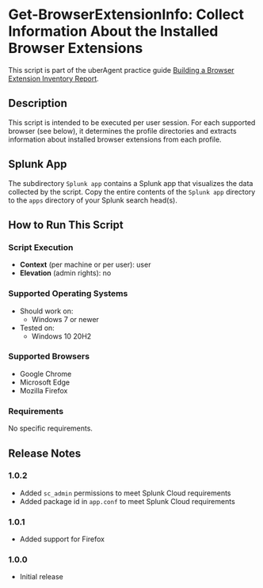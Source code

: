 # Get-BrowserExtensionInfo: Collect Information About the Installed Browser Extensions

This script is part of the uberAgent practice guide [Building a Browser Extension Inventory Report](https://uberagent.com/docs/uberagent/latest/practice-guides/building-a-browser-extension-inventory-report/).

## Description

This script is intended to be executed per user session. For each supported browser (see below), it determines the profile directories and extracts information about installed browser extensions from each profile.

## Splunk App

The subdirectory `Splunk app` contains a Splunk app that visualizes the data collected by the script. Copy the entire contents of the `Splunk app` directory to the `apps` directory of your Splunk search head(s).

## How to Run This Script

### Script Execution

- **Context** (per machine or per user): user
- **Elevation** (admin rights): no

### Supported Operating Systems

- Should work on:
  - Windows 7 or newer
- Tested on:
  - Windows 10 20H2

### Supported Browsers

- Google Chrome
- Microsoft Edge
- Mozilla Firefox

### Requirements

No specific requirements.

## Release Notes

### 1.0.2

- Added `sc_admin` permissions to meet Splunk Cloud requirements
- Added package id in `app.conf` to meet Splunk Cloud requirements

### 1.0.1

- Added support for Firefox

### 1.0.0

- Initial release
